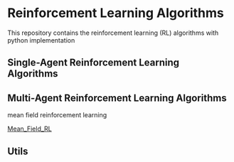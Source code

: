 # Reinforcement Learning Algorithms
This repository contains the reinforcement learning (RL) algorithms with python implementation
## Single-Agent Reinforcement Learning Algorithms
## Multi-Agent Reinforcement Learning Algorithms
mean field reinforcement learning

[Mean_Field_RL](./MeanFieldRL.py)
## Utils
